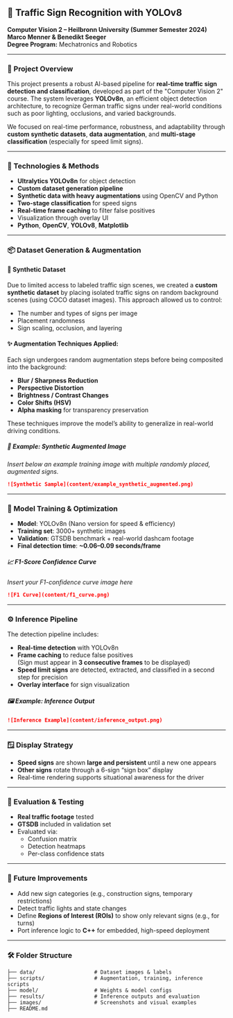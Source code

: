 ## 🚦 Traffic Sign Recognition with YOLOv8  
**Computer Vision 2 – Heilbronn University (Summer Semester 2024)**  
**Marco Menner & Benedikt Seeger**  
**Degree Program:** Mechatronics and Robotics  

---

### 📌 Project Overview

This project presents a robust AI-based pipeline for **real-time traffic sign detection and classification**, developed as part of the "Computer Vision 2" course. The system leverages **YOLOv8n**, an efficient object detection architecture, to recognize German traffic signs under real-world conditions such as poor lighting, occlusions, and varied backgrounds.

We focused on real-time performance, robustness, and adaptability through **custom synthetic datasets**, **data augmentation**, and **multi-stage classification** (especially for speed limit signs).

---

### 🧰 Technologies & Methods

- **Ultralytics YOLOv8n** for object detection
- **Custom dataset generation pipeline**
- **Synthetic data with heavy augmentations** using OpenCV and Python
- **Two-stage classification** for speed signs
- **Real-time frame caching** to filter false positives
- Visualization through overlay UI
- **Python**, **OpenCV**, **YOLOv8**, **Matplotlib**

---

### 📦 Dataset Generation & Augmentation

#### 🧪 Synthetic Dataset

Due to limited access to labeled traffic sign scenes, we created a **custom synthetic dataset** by placing isolated traffic signs on random background scenes (using COCO dataset images). This approach allowed us to control:

- The number and types of signs per image
- Placement randomness
- Sign scaling, occlusion, and layering

#### ✨ Augmentation Techniques Applied:
Each sign undergoes random augmentation steps before being composited into the background:

- **Blur / Sharpness Reduction**
- **Perspective Distortion**
- **Brightness / Contrast Changes**
- **Color Shifts (HSV)**
- **Alpha masking** for transparency preservation

These techniques improve the model’s ability to generalize in real-world driving conditions.

##### 📸 Example: Synthetic Augmented Image  
*Insert below an example training image with multiple randomly placed, augmented signs.*

```markdown
![Synthetic Sample](content/example_synthetic_augmented.png)
```

---

### 🧠 Model Training & Optimization

- **Model**: YOLOv8n (Nano version for speed & efficiency)
- **Training set**: 3000+ synthetic images
- **Validation**: GTSDB benchmark + real-world dashcam footage
- **Final detection time**: **~0.06–0.09 seconds/frame**

##### 📈 F1-Score Confidence Curve
*Insert your F1-confidence curve image here*

```markdown
![F1 Curve](content/f1_curve.png)
```

---

### ⚙️ Inference Pipeline

The detection pipeline includes:

- **Real-time detection** with YOLOv8n
- **Frame caching** to reduce false positives  
  (Sign must appear in **3 consecutive frames** to be displayed)
- **Speed limit signs** are detected, extracted, and classified in a second step for precision
- **Overlay interface** for sign visualization

##### 🖼️ Example: Inference Output  
```markdown
![Inference Example](content/inference_output.png)
```

---

### 🪟 Display Strategy

- **Speed signs** are shown **large and persistent** until a new one appears
- **Other signs** rotate through a 6-sign “sign box” display
- Real-time rendering supports situational awareness for the driver

---

### 🧪 Evaluation & Testing

- **Real traffic footage** tested
- **GTSDB** included in validation set
- Evaluated via:
  - Confusion matrix
  - Detection heatmaps
  - Per-class confidence stats

---

### 🚀 Future Improvements

- Add new sign categories (e.g., construction signs, temporary restrictions)
- Detect traffic lights and state changes
- Define **Regions of Interest (ROIs)** to show only relevant signs (e.g., for turns)
- Port inference logic to **C++** for embedded, high-speed deployment

---

### 🛠️ Folder Structure

```
├── data/                   # Dataset images & labels
├── scripts/                # Augmentation, training, inference scripts
├── model/                  # Weights & model configs
├── results/                # Inference outputs and evaluation
├── images/                 # Screenshots and visual examples
├── README.md
```
